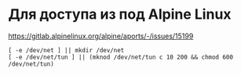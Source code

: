 # Для доступа из под Alpine Linux

https://gitlab.alpinelinux.org/alpine/aports/-/issues/15199

```
[ -e /dev/net ] || mkdir /dev/net
[ -e /dev/net/tun ] || (mknod /dev/net/tun c 10 200 && chmod 600 /dev/net/tun)
```
